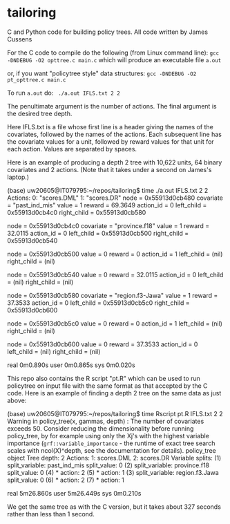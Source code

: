 # tailoring

C and Python code for building policy trees. All code written by James Cussens

For the C code to compile do the following (from Linux command line):
    `gcc -DNDEBUG -O2 opttree.c main.c`
which will produce an executable file `a.out`

or, if you want "policytree style" data structures:
    `gcc -DNDEBUG -O2 pt_opttree.c main.c`

To run `a.out` do:
    ` ./a.out IFLS.txt 2 2`

The penultimate argument is the number of actions.
The final argument is the desired tree depth.
    
Here IFLS.txt is a file whose first line is a header giving the names of the covariates, followed by the names of the actions. Each subsequent line has the covariate values for a unit, followed by reward values for that unit for each action. Values are separated by spaces.

Here is an example of producing a depth 2 tree with 10,622 units, 64 binary covariates and 2 actions. (Note that it takes under a second on James's laptop.)

(base) uw20605@IT079795:~/repos/tailoring$ time ./a.out IFLS.txt 2 2
Actions: 0: "scores.DML" 1: "scores.DR" 
node = 0x55913d0cb480
covariate = "past_ind_mis"
value = 1
reward = 69.3649
action_id = 0
left_child = 0x55913d0cb4c0
right_child = 0x55913d0cb580

node = 0x55913d0cb4c0
covariate = "province.f18"
value = 1
reward = 32.0115
action_id = 0
left_child = 0x55913d0cb500
right_child = 0x55913d0cb540

node = 0x55913d0cb500
value = 0
reward = 0
action_id = 1
left_child = (nil)
right_child = (nil)

node = 0x55913d0cb540
value = 0
reward = 32.0115
action_id = 0
left_child = (nil)
right_child = (nil)

node = 0x55913d0cb580
covariate = "region.f3-Jawa"
value = 1
reward = 37.3533
action_id = 0
left_child = 0x55913d0cb5c0
right_child = 0x55913d0cb600

node = 0x55913d0cb5c0
value = 0
reward = 0
action_id = 1
left_child = (nil)
right_child = (nil)

node = 0x55913d0cb600
value = 0
reward = 37.3533
action_id = 0
left_child = (nil)
right_child = (nil)


real	0m0.890s
user	0m0.865s
sys	0m0.020s

This repo also contains the R script "pt.R" which can be used to run
policytree on input file with the same format as that accepted by the C code. Here is an example of finding a depth 2 tree on the same data as just above:

(base) uw20605@IT079795:~/repos/tailoring$ time Rscript pt.R IFLS.txt 2 2
Warning in policy_tree(x, gammas, depth) :
  The number of covariates exceeds 50. Consider reducing the dimensionality before running policy_tree, by for example using only the Xj's with the highest variable importance (`grf::variable_importance` - the runtime of exact tree search scales with ncol(X)^depth, see the documentation for details).
policy_tree object 
Tree depth:  2 
Actions:  1: scores.DML 2: scores.DR 
Variable splits: 
(1) split_variable: past_ind_mis  split_value: 0 
  (2) split_variable: province.f18  split_value: 0 
    (4) * action: 2 
    (5) * action: 1 
  (3) split_variable: region.f3.Jawa  split_value: 0 
    (6) * action: 2 
    (7) * action: 1 

real	5m26.860s
user	5m26.449s
sys	0m0.210s

We get the same tree as with the C version, but it takes about 327 seconds rather than less than 1 second.
